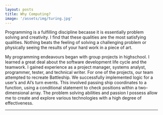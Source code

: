 ```yaml
---
layout: posts
title: Why Computing?
image: '/assets/img/turing.jpg'
---
```




Programming is a fulfilling discipline becasse it is essentially problem solving and creativity. I find that these qualities are the most satisfying qualities. Nothing beats the feeling of solving a challenging problem or physically seeing the results of your hard work in a piece of art.

My programming endeavours began with group projects in highschool. I learned a great deal about the software development life cycle and the teamwork. I gained experience as a project manager, systems analyst, programmer, tester, and technical writer. For one of the projects, our team attempted to recreate Battleship. We successfully implemented logic for a user’s and AI’s turn events. This involved passing ship coordinates to a function, using a conditional statement to check positions within a two-dimensional array. The problem solving abilities and passion I possess allow me to create and explore various technologies with a high degree of effectiveness.

---
